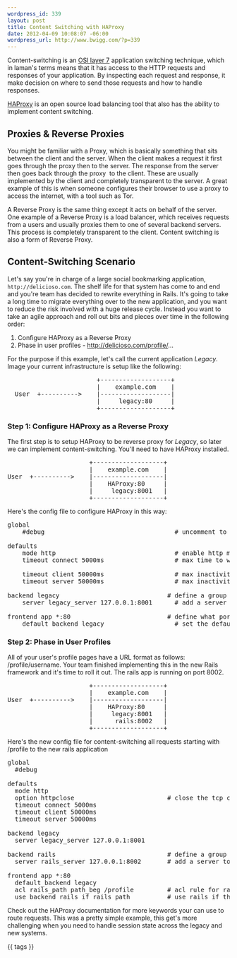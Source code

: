 ```yaml
--- 
wordpress_id: 339
layout: post
title: Content Switching with HAProxy
date: 2012-04-09 10:08:07 -06:00
wordpress_url: http://www.bwigg.com/?p=339
---
```


Content-switching is an [OSI layer 7](http://en.wikipedia.org/wiki/OSI_model#Layer_7:_application_layer) application switching technique, which in laman's terms means that it has access to the HTTP requests and responses of your application. By inspecting each request and response, it make decision on where to send those requests and how to handle responses.

[HAProxy](http://haproxy.1wt.eu/) is an open source load balancing tool that also has the ability to implement content switching.

## Proxies & Reverse Proxies

You might be familiar with a Proxy, which is basically something that sits between the client and the server. When the client makes a request it first goes through the proxy then to the server. The response from the server then goes back through the proxy  to the client. These are usually implemented by the client and completely transparent to the server. A great example of this is when someone configures their browser to use a proxy to access the internet, with a tool such as Tor.

A Reverse Proxy is the same thing except it acts on behalf of the server. One example of a Reverse Proxy is a load balancer, which receives requests from a users and usually proxies them to one of several backend servers. This process is completely transparent to the client. Content switching is also a form of Reverse Proxy.

## Content-Switching Scenario

Let's say you're in charge of a large social bookmarking application, `http://delicioso.com`. The shelf life for that system has come to and end and you're team has decided to rewrite everything in Rails. It's going to take a long time to migrate everything over to the new application, and you want to reduce the risk involved with a huge release cycle. Instead you want to take an agile approach and roll out bits and pieces over time in the following order:

1. Configure HAProxy as a Reverse Proxy
2. Phase in user profiles - http://delicioso.com/profile/...

For the purpose if this example, let's call the current application *Legacy*. Image your current infrastructure is setup like the following:

<pre>
                        +-------------------+
                        |    example.com    |
  User  +----------&gt;    |-------------------|
                        |     legacy:80     |
                        +-------------------+
</pre>

### Step 1: Configure HAProxy as a Reverse Proxy

The first step is to setup HAProxy to be reverse proxy for *Legacy*, so later we can implement content-switching. You'll need to have HAProxy installed.

<pre>
                      +-------------------+
                      |    example.com    |
User  +----------&gt;    |-------------------|
                      |    HAProxy:80     |
                      |     legacy:8001   |
                      +-------------------+
</pre>

Here's the config file to configure HAProxy in this way:

<pre>
global
	#debug                                   # uncomment to enable debug mode for HAProxy

defaults
	mode http                                # enable http mode which gives of layer 7 filtering
	timeout connect 5000ms                   # max time to wait for a connection attempt
																					 #  to a server to succeed
	timeout client 50000ms                   # max inactivity time on the client side
	timeout server 50000ms                   # max inactivity time on the server side

backend legacy                             # define a group of backend servers
	server legacy_server 127.0.0.1:8001      # add a server to this backend

frontend app *:80                          # define what port to listed to for HAProxy
	default_backend legacy                   # set the default server for all request
</pre>

### Step 2: Phase in User Profiles
All of your user's profile pages have a URL format as follows: /profile/username. Your team finished implementing this in the new Rails framework and it's time to roll it out. The rails app is running on port 8002.
<pre>
                      +-------------------+
                      |    example.com    |
User  +----------&gt;    |-------------------|
                      |    HAProxy:80     |
                      |     legacy:8001   |
                      |      rails:8002   |
                      +-------------------+
</pre>

Here's the new config file for content-switching all requests starting with /profile to the new rails application

<pre>
global
  #debug

defaults
  mode http
  option httpclose                         # close the tcp connection after every request
  timeout connect 5000ms
  timeout client 50000ms
  timeout server 50000ms

backend legacy
  server legacy_server 127.0.0.1:8001

backend rails                              # define a group of backend servers
  server rails_server 127.0.0.1:8002       # add a server to this backend

frontend app *:80
  default_backend legacy
  acl rails_path path_beg /profile         # acl rule for rails supported paths
  use_backend rails if rails_path          # use rails if the rules match.
</pre>
Check out the HAProxy documentation for more keywords your can use to route requests. This was a pretty simple example, this get's more challenging when you need to handle session state across the legacy and new systems.

{{ tags }}
